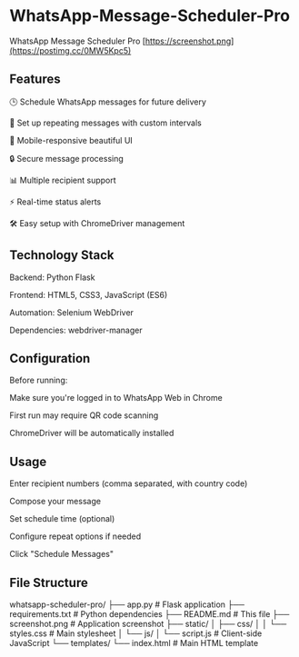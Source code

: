 # WhatsApp-Message-Scheduler-Pro

WhatsApp Message Scheduler Pro
[https://screenshot.png](https://postimg.cc/0MW5Kpc5)

## Features

  🕒 Schedule WhatsApp messages for future delivery

  🔁 Set up repeating messages with custom intervals

  📱 Mobile-responsive beautiful UI

  🔒 Secure message processing

  📊 Multiple recipient support

  ⚡ Real-time status alerts

  🛠️ Easy setup with ChromeDriver management


## Technology Stack

  Backend: Python Flask

  Frontend: HTML5, CSS3, JavaScript (ES6)

  Automation: Selenium WebDriver

  Dependencies: webdriver-manager

## Configuration

  Before running:

  Make sure you're logged in to WhatsApp Web in Chrome

  First run may require QR code scanning

  ChromeDriver will be automatically installed

## Usage

  Enter recipient numbers (comma separated, with country code)

  Compose your message

  Set schedule time (optional)

  Configure repeat options if needed

  Click "Schedule Messages"

## File Structure

whatsapp-scheduler-pro/
├── app.py                 # Flask application
├── requirements.txt       # Python dependencies
├── README.md              # This file
├── screenshot.png         # Application screenshot
├── static/
│   ├── css/
│   │   └── styles.css     # Main stylesheet
│   └── js/
│       └── script.js      # Client-side JavaScript
└── templates/
    └── index.html         # Main HTML template
